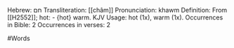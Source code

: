 Hebrew: חם
Transliteration: [[châm]]
Pronunciation: khawm
Definition: From [[H2552]]; hot: - {hot} warm.
KJV Usage: hot (1x), warm (1x).
Occurrences in Bible: 2
Occurrences in verses: 2

#Words 